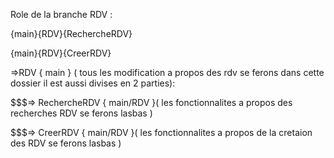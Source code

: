 Role de la branche RDV :

{main}{RDV}{RechercheRDV}

{main}{RDV}{CreerRDV}

=>RDV { main } ( tous les modification a propos des rdv se ferons dans cette dossier il est aussi divises en 2 parties):

$$$=> RechercheRDV { main/RDV }( les fonctionnalites a propos des recherches RDV se ferons lasbas )

$$$=> CreerRDV { main/RDV }( les fonctionnalites a propos de la cretaion des RDV se ferons lasbas )
